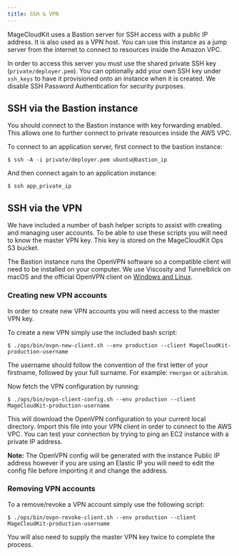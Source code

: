 ```yaml
---
title: SSH & VPN
---
```


MageCloudKit uses a Bastion server for SSH access with a public IP address. It is also
used as a VPN host. You can use this instance as a jump server from the internet
to connect to resources inside the Amazon VPC.

In order to access this server you must use the shared private SSH key (`private/deployer.pem`).
You can optionally add your own SSH key under `ssh_keys` to have it provisioned
onto an instance when it is created. We disable SSH Password Authentication for
security purposes.

## SSH via the Bastion instance

You should connect to the Bastion instance with key forwarding enabled. This
allows one to further connect to private resources inside the AWS VPC.

To connect to an application server, first connect to the bastion instance:

    $ ssh -A -i private/deployer.pem ubuntu@bastion_ip

And then connect again to an application instance:

    $ ssh app_private_ip

## SSH via the VPN

We have included a number of bash helper scripts to assist with creating and
managing user accounts. To be able to use these scripts you will need to know
the master VPN key. This key is stored on the MageCloudKit Ops S3 bucket.

The Bastion instance runs the OpenVPN software so a compatible client will need
to be installed on your computer. We use Viscosity and Tunnelblick on macOS and
the official OpenVPN client on [Windows and Linux](https://openvpn.net/index.php/open-source/downloads.html).

### Creating new VPN accounts

In order to create new VPN accounts you will need access to the master VPN key.

To create a new VPN simply use the included bash script:

    $ ./ops/bin/ovpn-new-client.sh --env production --client MageCloudKit-production-username

The username should follow the convention of the first letter of your firstname,
followed by your full surname. For example: `rmorgan` or `aibrahim`.

Now fetch the VPN configuration by running:

    $ ./ops/bin/ovpn-client-config.sh --env production --client MageCloudKit-production-username

This will download the OpenVPN configuration to your current local directory.
Import this file into your VPN client in order to connect to the AWS VPC. You can
test your connection by trying to ping an EC2 instance with a private IP address.

**Note:** The OpenVPN config will be generated with the instance Public IP address however if you are using an Elastic IP you will need to edit the config file before importing it and change the address.

### Removing VPN accounts

To a remove/revoke a VPN account simply use the following script:

    $ ./ops/bin/ovpn-revoke-client.sh --env production --client MageCloudKit-production-username

You will also need to supply the master VPN key twice to complete the process.
